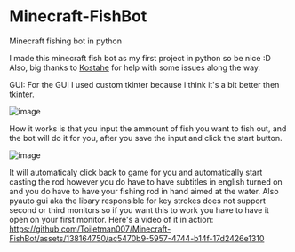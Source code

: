 # Minecraft-FishBot
Minecraft fishing bot in python

I made this minecraft fish bot as my first project in python so be nice :D
Also, big thanks to [Kostahe](https://github.com/Kostahe) for help with some issues along the way.

GUI:
For the GUI I used custom tkinter because i think it's a bit better then tkinter.


![image](https://github.com/Toiletman007/Minecraft-FishBot/assets/138164750/9f0ec985-8319-424c-8c4f-f50688a5e5cb)


How it works is that you input the ammount of fish you want to fish out, and the bot will do it for you, after you save the input and click the start button.


![image](https://github.com/Toiletman007/Minecraft-FishBot/assets/138164750/998064b3-950b-4c7b-aa47-74d7513687ad)


It will automaticaly click back to game for you and automatically start casting the rod however you do have to have subtitles in english turned on and you do have to have your fishing rod in hand aimed at the water. Also pyauto gui aka the libary responsible for key strokes does not support second or third monitors so if you want this to work you have to have it open on your first monitor.
Here's a video of it in action: https://github.com/Toiletman007/Minecraft-FishBot/assets/138164750/ac5470b9-5957-4744-b14f-17d2426e1310

